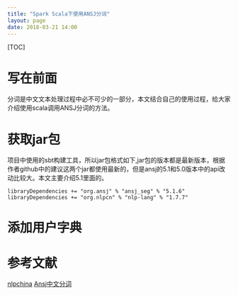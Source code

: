 ```yaml
---
title: "Spark Scala下使用ANSJ分词"
layout: page
date: 2018-03-21 14:00
---
```

[TOC]

# 写在前面
分词是中文文本处理过程中必不可少的一部分，本文结合自己的使用过程，给大家介绍使用scala调用ANSJ分词的方法。


# 获取jar包
项目中使用的sbt构建工具，所以jar包格式如下,jar包的版本都是最新版本，根据作者github中的建议这两个jar都使用最新的，但是ansj的5.1和5.0版本中的api改动比较大。本文主要介绍5.1里面的。
```
libraryDependencies += "org.ansj" % "ansj_seg" % "5.1.6"
libraryDependencies += "org.nlpcn" % "nlp-lang" % "1.7.7"
```

# 添加用户字典



# 参考文献

[nlpchina](http://nlpchina.github.io/)
[Ansj中文分词](https://github.com/NLPchina/ansj_seg)
[]()
[]()
[]()
[]()
[]()
[]()
[]()
[]()
[]()
